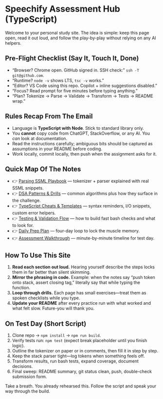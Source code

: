# Speechify Assessment Hub (TypeScript)

Welcome to your personal study site. The idea is simple: keep this page open, read it out loud, and follow the play-by-play without relying on any AI helpers.

## Pre-Flight Checklist (Say It, Touch It, Done)
- “Browser? Chrome open. GitHub signed in. SSH check:” `ssh -T git@github.com`.
- “Runtime? `node -v` shows LTS, `tsc -v` works.”
- “Editor? VS Code using this repo. Copilot + inline suggestions disabled.”
- “Focus? Read prompt for five minutes before typing anything.”
- “Plan? Tokenize → Parse → Validate → Transform → Tests → README wrap.”

## Rules Recap From The Email
- Language is **TypeScript with Node**. Stick to standard library only.
- You **cannot** copy code from ChatGPT, StackOverflow, or any AI. You *can* look at documentation.
- Read the instructions carefully; ambiguous bits should be captured as assumptions in your README before coding.
- Work locally, commit locally, then push when the assignment asks for it.

## Quick Map Of The Notes
- 👉 [Parsing SSML Playbook](./parsing-ssml.md) — tokenizer + parser explained with real SSML snippets.
- 👉 [DSA Patterns & Drills](./dsa-recipes.md) — common algorithms plus how they surface in the challenge.
- 👉 [TypeScript Cheats & Templates](./language-cheats.md) — syntax reminders, I/O snippets, custom error helpers.
- 👉 [Testing & Validation Flow](./test-strategy.md) — how to build fast bash checks and what to look for.
- 👉 [Daily Prep Plan](./daily-plan.md) — four-day loop to lock the muscle memory.
- 👉 [Assessment Walkthrough](./assessment-guide.md) — minute-by-minute timeline for test day.

## How To Use This Site
1. **Read each section out loud.** Hearing yourself describe the steps locks them in far better than silent skimming.
2. **Mirror the phrasing in code.** Example: when the notes say “push token onto stack, assert closing tag,” literally say that while typing the function.
3. **Loop through drills.** Each page has small exercises—treat them as spoken checklists while you type.
4. **Update your README** after every practice run with what worked and what felt slow. Future-you will thank you.

## On Test Day (Short Script)
1. Clone repo → `npm install` → `npm run build`.
2. Verify tests run: `npm test` (expect break placeholder until you finish logic).
3. Outline the tokenizer on paper or in comments, then fill it in step by step.
4. Keep the stack parser tight—log tokens when something feels off.
5. Transform results, run bash tests, expand coverage, document decisions.
6. Final sweep: README summary, git status clean, push, double-check submission form.

Take a breath. You already rehearsed this. Follow the script and speak your way through the build.

